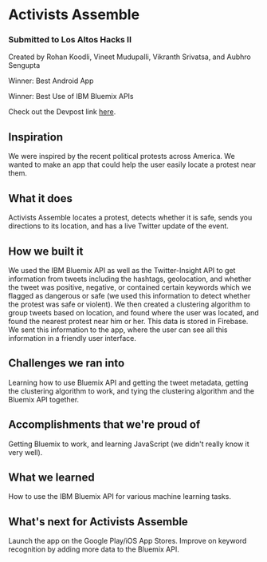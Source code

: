# Activists Assemble
### Submitted to Los Altos Hacks II
Created by Rohan Koodli, Vineet Mudupalli, Vikranth Srivatsa, and Aubhro Sengupta

Winner: Best Android App

Winner: Best Use of IBM Bluemix APIs

Check out the Devpost link [here](https://devpost.com/software/activists-assemble).

## Inspiration
We were inspired by the recent political protests across America. We wanted to make an app that could help the user easily locate a protest near them.

## What it does
Activists Assemble locates a protest, detects whether it is safe, sends you directions to its location, and has a live Twitter update of the event.

## How we built it
We used the IBM Bluemix API as well as the Twitter-Insight API to get information from tweets including the hashtags, geolocation, and whether the tweet was positive, negative, or contained certain keywords which we flagged as dangerous or safe (we used this information to detect whether the protest was safe or violent). We then created a clustering algorithm to group tweets based on location, and found where the user was located, and found the nearest protest near him or her. This data is stored in Firebase. We sent this information to the app, where the user can see all this information in a friendly user interface.

## Challenges we ran into
Learning how to use Bluemix API and getting the tweet metadata, getting the clustering algorithm to work, and tying the clustering algorithm and the Bluemix API together.

## Accomplishments that we're proud of
Getting Bluemix to work, and learning JavaScript (we didn't really know it very well).

## What we learned
How to use the IBM Bluemix API for various machine learning tasks. 

## What's next for Activists Assemble
Launch the app on the Google Play/iOS App Stores. Improve on keyword recognition by adding more data to the Bluemix API.
